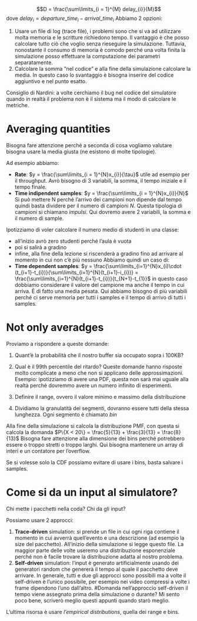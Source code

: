 $$D = \frac{\sum\limits_{i = 1}^{M} delay_{i}}{M}$$
dove $delay_{i}= departure\_time_{i} - arrival\_time_{i}$ 
Abbiamo 2 opzioni:
1. Usare un file di log (trace file), i problemi sono che si va ad utilizzare molta memoria e le scritture richiedono tempo. Il vantaggio è che posso calcolare tutto ciò che voglio senza rieseguire la simulazione. Tuttavia, nonostante il consumo di memoria è comodo perché una volta finita la simulazione posso effettuare la computazione dei parametri separatamente.
2. Calcolare la somma ”nel codice” e alla fine della simulazione calcolare la media. In questo caso lo svantaggio è bisogna inserire del codice aggiuntivo e nel punto esatto. 

Consiglio di Nardini: a volte cerchiamo il bug nel codice del simulatore quando in realtà il problema non è il sistema ma il modo di calcolare le metriche. 

# Averaging quantities

Bisogna fare attenzione perché a seconda di cosa vogliamo valutare bisogna usare la media giusta (ne esistono di molte tipologie).

Ad esempio abbiamo:
- **Rate**: $y = \frac{\sum\limits_{i = 1}^{N}x_{i}}{\tau}$ utile ad esempio per il throughput. Avrò bisogno di 3 variabili, la somma, il tempo iniziale e il tempo finale. 
- **Time indipendent samples**: $y = \frac{\sum\limits_{i = 1}^{N}x_{i}}{N}$ Si può mettere N perché l’arrivo dei campioni non dipende dal tempo quindi basta dividere per il numero di campioni $N$. Questa tipologia di campioni si chiamano *impulsi*. Qui dovremo avere 2 variabili, la somma e il numero di sample.

Ipotizziamo di voler calcolare il numero medio di studenti in una classe:
- all’inizio avrò zero studenti perché l’aula è vuota
- poi si salirà a gradino
- infine, alla fine della lezione si riscenderà a gradino fino ad arrivare al momento in cui non c’è più nessuno
Abbiamo quindi un caso di:
- **Time dependent samples**: $y = \frac{\sum\limits_{i=1}^{N}x_{i}\cdot (t_{i+1}-t_{i})}{\sum\limits_{i=1}^{N}(t_{i+1}-i_{i})} = \frac{\sum\limits_{i=1}^{N}(t_{i+1}-t_{i})}{t_{N+1}-t_{1}}$ in questo caso dobbiamo considerare il valore del campione ma anche il tempo in cui arriva. È di fatto una media pesata. Qui abbiamo bisogno di più variabili perché ci serve memoria per tutti i samples e il tempo di arrivo di tutti i samples. 

# Not only averadges

Proviamo a rispondere a queste domande: 
1. Quant’è la probabilità che il nostro buffer sia occupato sopra i 100KB?
2. Qual è il 99th percentile del ritardo?
Queste domande hanno risposte molto complicate a meno che non si applicano delle approssimazioni. 
Esempio: ipotizziamo di avere una PDF, questa non sarà mai uguale alla realtà perché dovremmo avere un numero infinito di esperimenti. 

1. Definire il range, ovvero il valore minimo e massimo della distribuzione 
2. Dividiamo la granulatità dei segmenti, dovranno essere tutti della stessa lunghezza. Ogni segmento è chiamato *bin*

Alla fine della simulazione si calcola la distribuzione PMF, con questa si calcola la domanda $P\{X < 20\} = \frac{5}{13} + \frac{3}{13} = \frac{8}{13}$
Bisogna fare attenzione alla dimensione dei bins perché potrebbero essere o troppo stretti o troppo larghi. 
Qui bisogna mantenere un array di interi e un contatore per l’overflow. 

Se si volesse solo la CDF possiamo evitare di usare i bins, basta salvare i samples. 

# Come si da un input al simulatore?

Chi mette i pacchetti nella coda? Chi da gli input?

Possiamo usare 2 approcci:
1. **Trace-driven** simulation: si prende un file in cui ogni riga contiene il momento in cui avverrà quell’evento e una descrizione (ad esempio la size del pacchetto). All’inizio della simulazione si legge questo file. La maggior parte delle volte useremo una distribuzione esponenziale perché non è facile trovare la distribuzione adatta al nostro problema. 
2. **Self-driven** simulation: l’input è generato artificialmente usando dei generatori random che genererà il tempo al quale il pacchetto deve arrivare. 
In generale, tutti e due gli approcci sono possibili ma a volte il self-driven è l’unico possibile, per esempio nei video compressi a volte i frame dipendono l’uno dall’altro.
#Domanda nell’approccio self-driven il tempo viene assegnato prima della simulazione o durante? 
Mi sento poco bene, scriverò meglio questi appunti quando starò meglio. 

L’ultima risorsa è usare *l’empirical distributions*, quella dei range e bins. 